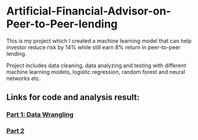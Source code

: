 # Artificial-Financial-Advisor-on-Peer-to-Peer-lending

This is my project which I created a machine learning model that can help investor reduce risk by 14% while still earn 8% return in peer-to-peer lending.

Project includes data cleaning, data analyzing and testing with different machine learning models, logistic regression, random forest and neural networks etc.

## Links for code and analysis result: 

### <a href="https://nbviewer.jupyter.org/github/lutang123/Artificial-Financial-Advisor-on-Peer-to-Peer-lending/blob/master/Project_Part1_Understanding%20and%20cleaning%20data.ipynb">Part 1: Data Wrangling</a>

### <a href="https://nbviewer.jupyter.org/github/lutang123/Artificial-Financial-Advisor-on-Peer-to-Peer-lending/blob/master/Project_Part2_Testing%20Machines%20Learning%20models.ipynb">Part 2</a>
